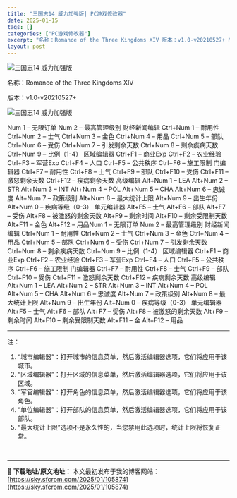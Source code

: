 ```yaml
---
title: "三国志14 威力加强版| PC游戏修改器"
date: 2025-01-15
tags: []
categories: ["PC游戏修改器"]
excerpt: "名称：Romance of the Three Kingdoms XIV 版本：v1.0-v20210527+ Num 1 – 无限订单 Num 2 – 最高管理级别 财经新闻编辑 Ctrl+Num 1 – 耐用性 Ctrl+Num 2 – 士气 Ctrl+Num 3 – 金色 Ctrl+Num 4&hellip;"
layout: post
---
```


<img title="17.webp" src="https://sky.sfcrom.com/wp-content/uploads/2025/01/685f370f38a52.webp" alt="三国志14 威力加强版" />

名称：Romance of the Three Kingdoms XIV

版本：v1.0-v20210527+

<img title="18.webp" src="https://sky.sfcrom.com/wp-content/uploads/2025/01/2fc7d1adb1635.webp" alt="三国志14 威力加强版" />

Num 1 – 无限订单
Num 2 – 最高管理级别
财经新闻编辑
Ctrl+Num 1 – 耐用性
Ctrl+Num 2 – 士气
Ctrl+Num 3 – 金色
Ctrl+Num 4 – 用品
Ctrl+Num 5 – 部队
Ctrl+Num 6 – 受伤
Ctrl+Num 7 – 引发剩余天数
Ctrl+Num 8 – 剩余疾病天数
Ctrl+Num 9 – 比例（1-4）
区域编辑器
Ctrl+F1 – 商业Exp
Ctrl+F2 – 农业经验
Ctrl+F3 – 军营Exp
Ctrl+F4 – 人口
Ctrl+F5 – 公共秩序
Ctrl+F6 – 施工限制
门编辑器
Ctrl+F7 – 耐用性
Ctrl+F8 – 士气
Ctrl+F9 – 部队
Ctrl+F10 – 受伤
Ctrl+F11 – 激怒剩余天数
Ctrl+F12 – 疾病剩余天数
高级编辑
Alt+Num 1 – LEA
Alt+Num 2 – STR
Alt+Num 3 – INT
Alt+Num 4 – POL
Alt+Num 5 – CHA
Alt+Num 6 – 忠诚度
Alt+Num 7 – 政策级别
Alt+Num 8 – 最大统计上限
Alt+Num 9 – 出生年份
Alt+Num 0 – 疾病等级（0-3）
单元编辑器
Alt+F5 – 士气
Alt+F6 – 部队
Alt+F7 – 受伤
Alt+F8 – 被激怒的剩余天数
Alt+F9 – 剩余时间
Alt+F10 – 剩余受限制天数
Alt+F11 – 金色
Alt+F12 – 用品Num 1 – 无限订单
Num 2 – 最高管理级别
财经新闻编辑
Ctrl+Num 1 – 耐用性
Ctrl+Num 2 – 士气
Ctrl+Num 3 – 金色
Ctrl+Num 4 – 用品
Ctrl+Num 5 – 部队
Ctrl+Num 6 – 受伤
Ctrl+Num 7 – 引发剩余天数
Ctrl+Num 8 – 剩余疾病天数
Ctrl+Num 9 – 比例（1-4）
区域编辑器
Ctrl+F1 – 商业Exp
Ctrl+F2 – 农业经验
Ctrl+F3 – 军营Exp
Ctrl+F4 – 人口
Ctrl+F5 – 公共秩序
Ctrl+F6 – 施工限制
门编辑器
Ctrl+F7 – 耐用性
Ctrl+F8 – 士气
Ctrl+F9 – 部队
Ctrl+F10 – 受伤
Ctrl+F11 – 激怒剩余天数
Ctrl+F12 – 疾病剩余天数
高级编辑
Alt+Num 1 – LEA
Alt+Num 2 – STR
Alt+Num 3 – INT
Alt+Num 4 – POL
Alt+Num 5 – CHA
Alt+Num 6 – 忠诚度
Alt+Num 7 – 政策级别
Alt+Num 8 – 最大统计上限
Alt+Num 9 – 出生年份
Alt+Num 0 – 疾病等级（0-3）
单元编辑器
Alt+F5 – 士气
Alt+F6 – 部队
Alt+F7 – 受伤
Alt+F8 – 被激怒的剩余天数
Alt+F9 – 剩余时间
Alt+F10 – 剩余受限制天数
Alt+F11 – 金
Alt+F12 – 用品

<hr />

注：
<ol>
 	<li>“城市编辑器”：打开城市的信息菜单，然后激活编辑器选项，它们将应用于该城市。</li>
 	<li>“区域编辑器”：打开区域的信息菜单，然后激活编辑器选项，它们将应用于该区域。</li>
 	<li>“军官编辑器”：打开角色的信息菜单，然后激活编辑器选项，它们将应用于该角色。</li>
 	<li>“单位编辑器”：打开部队的信息菜单，然后激活编辑器选项，它们将应用于该部队。</li>
 	<li>“最大统计上限”选项不是永久性的，当您禁用此选项时，统计上限将恢复正常。</li>
</ol>
&nbsp;

---
📖 **下载地址/原文地址：** 本文最初发布于我的博客网站：[https://sky.sfcrom.com/2025/01/105874](https://sky.sfcrom.com/2025/01/105874)

